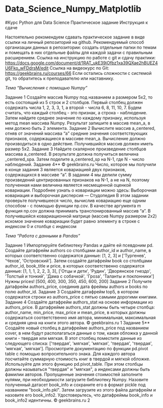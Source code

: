 # Data_Science_Numpy_Matplotlib
#Курс Python для Data Science Практическое задание Инструкция к сдаче

Настоятельно рекомендуем сдавать практическое задание в виде ссылки на личный репозиторий на github.
Рекомендуемый способ организации данных в репозитории: создать отдельные папки по темам и помещать в них отдельные файлы для каждой задачи с правильным расширением. Ссылка на инструкцию по работе с git и сдачу практики: https://docs.google.com/document/d/1RAT_ukE39iOfbz1xa39QXae2hBUEZ4U6Fko_wFDdrsM/edit Ссылка на видеокурс по Git: https://geekbrains.ru/courses/66 Если остались сложности с системой git, то обратитесь к преподавателю или наставнику. 

*Тема “Вычисления с помощью Numpy”* 

Задание 1 Создайте массив Numpy под названием a размером 5x2, то есть состоящий из 5 строк и 2 столбцов. Первый столбец должен содержать числа 1, 2, 3, 3, 1, а второй - числа 6, 8, 11, 10, 7. Будем считать, что каждый столбец - это признак, а строка - наблюдение. Затем найдите среднее значение по каждому признаку, используя метод mean массива Numpy. Результат запишите в массив mean_a, в нем должно быть 2 элемента. 
Задание 2 Вычислите массив a_centered, отняв от значений массива “а” средние значения соответствующих признаков, содержащиеся в массиве mean_a. Вычисление должно производиться в одно действие. Получившийся массив должен иметь размер 5x2. 
Задание 3 Найдите скалярное произведение столбцов массива a_centered. В результате должна получиться величина _centered_spa. Затем поделите a_centered_sp на N-1, где N - число наблюдений. 
Задание 4** © geekbrains.ru Число, которое мы получили в конце задания 3 является ковариацией двух признаков, содержащихся в массиве “а”. В задании 4 мы делили сумму произведений центрированных признаков на N-1, а не на N, поэтому полученная нами величина является несмещенной оценкой ковариации. Подробнее узнать о ковариации можно здесь: Выборочная ковариация и выборочная дисперсия — Студопедия В этом задании проверьте получившееся число, вычислив ковариацию еще одним способом - с помощью функции np.cov. В качестве аргумента m функция np.cov должна принимать транспонированный массив “a”. В получившейся ковариационной матрице (массив Numpy размером 2x2) искомое значение ковариации будет равно элементу в строке с индексом 0 и столбце с индексом

*Тема “Работа с данными в Pandas”*

Задание 1 Импортируйте библиотеку Pandas и дайте ей псевдоним pd. Создайте датафрейм authors со столбцами author_id и author_name, в которых соответственно содержатся данные: [1, 2, 3] и ['Тургенев', 'Чехов', 'Островский']. Затем создайте датафрейм book cо столбцами author_id, book_title и price, в которых соответственно содержатся данные: [1, 1, 1, 2, 2, 3, 3], ['Отцы и дети', 'Рудин', 'Дворянское гнездо', 'Толстый и тонкий', 'Дама с собачкой', 'Гроза', 'Таланты и поклонники'] Нужны prices! [500, 400, 300, 350, 450, 600, 200] 
Задание 2 Получите датафрейм authors_price, соединив дата фреймы authors и books по полю author_id. 
Задание 3 Создайте датафрейм top5, в котором содержатся строки из authors_price с пятью самыми дорогими книгами. 
Задание 4 Создайте датафрейм authors_stat на основе информации из authors_price. В датафрейме authors_stat должны быть четыре столбца: author_name, min_price, max_price и mean_price, в которых должны содержаться соответственно имя автора, минимальная, максимальная и средняя цена на книги этого автора. © geekbrains.ru 1 
Задание 5** Создайте новый столбец в датафрейме authors_price под названием cover, в нем будут располагаться данные о том, какая обложка у данной книги - твердая или мягкая. В этот столбец поместите данные из следующего списка: ['твердая', 'мягкая', 'мягкая', 'твердая', 'твердая', 'мягкая', 'мягкая']. Просмотрите документацию по функции pd.pivot table с помощью вопросительного знака. Для каждого автора посчитайте суммарную стоимость книг в твердой и мягкой обложке. Используйте для этого функцию pd.pivot_table. При этом столбцы должны называться "твердая" и "мягкая", а индексами должны быть фамилии авторов. Пропущенные значения стоимостей заполните нулями, при необходимости загрузите библиотеку Numpy. Назовите полученный датасет book_info и сохраните его в формат pickle под названием "book_info.pkl". Затем загрузите из этого файла датафрейм и назовите его book_info2. Удостоверьтесь, что датафреймы book_info и book_info2 идентичны. © geekbrains.ru 2
